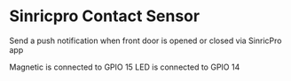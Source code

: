 # Sinricpro Contact Sensor

Send a push notification when front door is opened or closed via SinricPro app

Magnetic is connected to GPIO 15 LED is connected to GPIO 14
